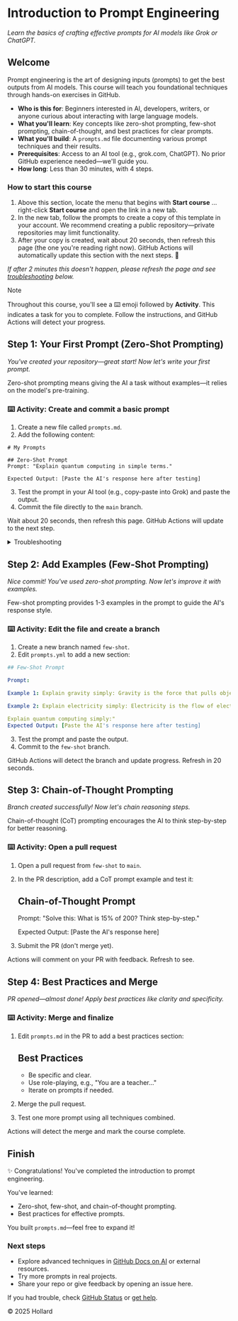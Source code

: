 # Introduction to Prompt Engineering

*Learn the basics of crafting effective prompts for AI models like Grok or ChatGPT.*

## Welcome

Prompt engineering is the art of designing inputs (prompts) to get the best outputs from AI models. This course will teach you foundational techniques through hands-on exercises in GitHub.

- **Who is this for**: Beginners interested in AI, developers, writers, or anyone curious about interacting with large language models.
- **What you'll learn**: Key concepts like zero-shot prompting, few-shot prompting, chain-of-thought, and best practices for clear prompts.
- **What you'll build**: A `prompts.md` file documenting various prompt techniques and their results.
- **Prerequisites**: Access to an AI tool (e.g., grok.com, ChatGPT). No prior GitHub experience needed—we'll guide you.
- **How long**: Less than 30 minutes, with 4 steps.

### How to start this course

1. Above this section, locate the menu that begins with **Start course** ... right-click **Start course** and open the link in a new tab.
2. In the new tab, follow the prompts to create a copy of this template in your account. We recommend creating a public repository—private repositories may limit functionality.
3. After your copy is created, wait about 20 seconds, then refresh this page (the one you're reading right now). GitHub Actions will automatically update this section with the next steps. :balloon:

_If after 2 minutes this doesn't happen, please refresh the page and see [troubleshooting](https://docs.github.com/actions/managing-workflow-runs/reviewing-workflow-run-history) below._

> [!NOTE]
> Throughout this course, you'll see a :keyboard: emoji followed by **Activity**. This indicates a task for you to complete. Follow the instructions, and GitHub Actions will detect your progress.

## Step 1: Your First Prompt (Zero-Shot Prompting)

*You've created your repository—great start! Now let's write your first prompt.*

Zero-shot prompting means giving the AI a task without examples—it relies on the model's pre-training.

### :keyboard: Activity: Create and commit a basic prompt

1. Create a new file called `prompts.md`.
2. Add the following content:
```text
# My Prompts

## Zero-Shot Prompt
Prompt: "Explain quantum computing in simple terms."

Expected Output: [Paste the AI's response here after testing]
```
3. Test the prompt in your AI tool (e.g., copy-paste into Grok) and paste the output.
4. Commit the file directly to the `main` branch.

Wait about 20 seconds, then refresh this page. GitHub Actions will update to the next step.

<details>
<summary>Troubleshooting</summary>
If nothing happens, check the [Actions tab](https://github.com/YOUR_USERNAME/introduction-to-prompt-engineering/actions) to see if workflows are running.
</details>

## Step 2: Add Examples (Few-Shot Prompting)

*Nice commit! You've used zero-shot prompting. Now let's improve it with examples.*

Few-shot prompting provides 1-3 examples in the prompt to guide the AI's response style.

### :keyboard: Activity: Edit the file and create a branch

1. Create a new branch named `few-shot`.
2. Edit `prompts.yml` to add a new section:
```yml
## Few-Shot Prompt

Prompt:

Example 1: Explain gravity simply: Gravity is the force that pulls objects toward each other.

Example 2: Explain electricity simply: Electricity is the flow of electric charge.

Explain quantum computing simply:"
Expected Output: [Paste the AI's response here after testing]
```
3. Test the prompt and paste the output.
4. Commit to the `few-shot` branch.

GitHub Actions will detect the branch and update progress. Refresh in 20 seconds.

## Step 3: Chain-of-Thought Prompting

*Branch created successfully! Now let's chain reasoning steps.*

Chain-of-thought (CoT) prompting encourages the AI to think step-by-step for better reasoning.

### :keyboard: Activity: Open a pull request

1. Open a pull request from `few-shot` to `main`.
2. In the PR description, add a CoT prompt example and test it:

    ## Chain-of-Thought Prompt
    Prompt: "Solve this: What is 15% of 200? Think step-by-step."
    
    Expected Output: [Paste the AI's response here]

3. Submit the PR (don't merge yet).

Actions will comment on your PR with feedback. Refresh to see.

## Step 4: Best Practices and Merge

*PR opened—almost done! Apply best practices like clarity and specificity.*

### :keyboard: Activity: Merge and finalize

1. Edit `prompts.md` in the PR to add a best practices section:

    ## Best Practices
    - Be specific and clear.
    - Use role-playing, e.g., "You are a teacher..."
    - Iterate on prompts if needed.

2. Merge the pull request.
3. Test one more prompt using all techniques combined.

Actions will detect the merge and mark the course complete.

## Finish

:sparkles: Congratulations! You've completed the introduction to prompt engineering.

You've learned:
- Zero-shot, few-shot, and chain-of-thought prompting.
- Best practices for effective prompts.

You built `prompts.md`—feel free to expand it!

### Next steps
- Explore advanced techniques in [GitHub Docs on AI](https://docs.github.com/en/get-started) or external resources.
- Try more prompts in real projects.
- Share your repo or give feedback by opening an issue here.

If you had trouble, check [GitHub Status](https://www.githubstatus.com/) or [get help](https://docs.github.com/).

© 2025 Hollard